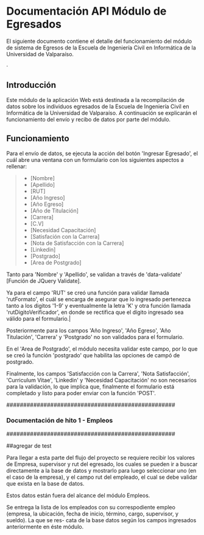 # Documentación API Módulo de Egresados

El siguiente documento contiene el detalle del funcionamiento
del módulo de sistema de Egresos de la Escuela de Ingeniería Civil en
Informática de la Universidad de Valparaíso.

·
## Introducción

Este módulo de la aplicación Web está destinada a la recompilación
de datos sobre los individuos egresados de la Escuela de Ingeniería
Civil en Informática de la Universidad de Valparaíso. A continuación
se explicarán el funcionamiento del envío y recibo de datos por parte
del módulo. 

## Funcionamiento

Para el envío de datos, se ejecuta la acción del botón 'Ingresar Egresado',
el cuál abre una ventana con un formulario con los siguientes aspectos a rellenar:

> + [Nombre]
> + [Apellido]
> + [RUT]
> + [Año Ingreso]
> + [Año Egreso]
> + [Año de Titulación]
> + [Carrera]
> + [C.V]
> + [Necesidad Capacitación]
> + [Satisfación con la Carrera]
> + [Nota de Satisfacción con la Carrera]
> + [Linkedin]
> + [Postgrado]
> + [Area de Postgrado]

Tanto para 'Nombre' y 'Apellido', se validan a través de 'data-validate' [Función de JQuery Validate].

Ya para el campo 'RUT' se creó una función para validar llamada 'rutFormato', el cuál se encarga de
asegurar que lo ingresado pertenezca tanto a los digitos '1-9' y eventualmente la letra 'K' y otra
función llamada 'rutDigitoVerificador', en donde se rectifica que el dígito ingresado sea válido
para el formulario.|

Posteriormente para los campos 'Año Ingreso', 'Año Egreso', 'Año Titulación', 'Carrera' y 'Postgrado'
no son validados para el formulario.

En el 'Area de Postgrado', el módulo necesita validar este campo, por lo que se creó la función 'postgrado'
que habilita las opciones de campó de postgrado.

Finalmente, los campos 'Satisfacción con la Carrera', 'Nota Satisfacción', 'Curriculum Vitae', 'Linkedin' y 'Necesidad Capacitación' no
son necesarios para la validación, lo que implica que, finalmente el formulario está completado y listo para poder enviar con la función 'POST'.

##################################################
###  		Documentación de hito 1 - Empleos           ### 
##################################################

##agregar de test

Para llegar a esta parte del flujo del proyecto se
requiere recibir los valores de Empresa, supervisor
y rut del egresado, los cuales se pueden ir a buscar 
directamente a la base de datos y mostrarlo para 
luego seleccionar uno (en el caso de la empresa), y
el campo rut del empleado, el cual se debe validar 
que exista en la base de datos.

Estos datos están fuera del alcance del módulo 
Empleos.

Se entrega la lista de los empleados con su correspodiente empleo (empresa, la ubicación, fecha de inicio,
término, cargo, supervisor, y sueldo). La que se res-
cata de la base datos según los campos ingresados
anteriormente en éste módulo.
